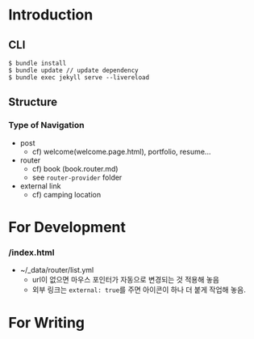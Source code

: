 # Introduction

## CLI

```
$ bundle install
$ bundle update // update dependency
$ bundle exec jekyll serve --livereload
```

## Structure

### Type of Navigation

- post
  - cf) welcome(welcome.page.html), portfolio, resume...
- router
  - cf) book (book.router.md)
  - see `router-provider` folder
- external link
  - cf) camping location

# For Development

### /index.html

- ~/\_data/router/list.yml
  - url이 없으면 마우스 포인터가 자동으로 변경되는 것 적용해 놓음
  - 외부 링크는 `external: true`를 주면 아이콘이 하나 더 붙게 작업해 놓음.

# For Writing
